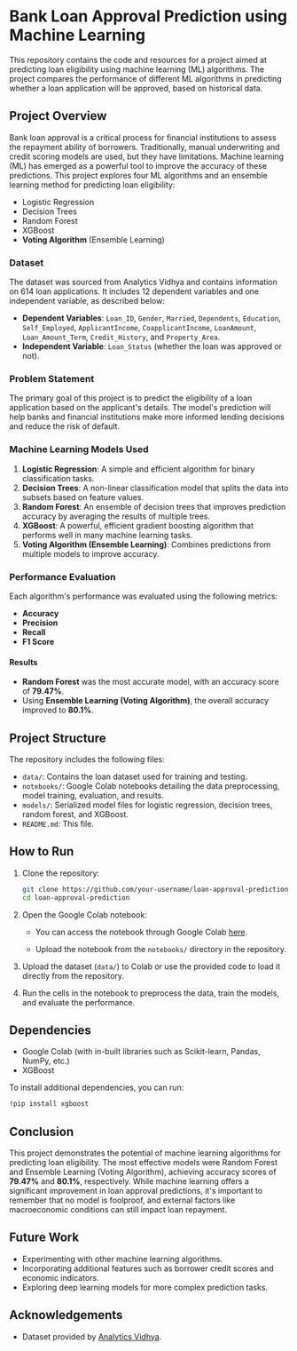 # Bank Loan Approval Prediction using Machine Learning

This repository contains the code and resources for a project aimed at predicting loan eligibility using machine learning (ML) algorithms. The project compares the performance of different ML algorithms in predicting whether a loan application will be approved, based on historical data.

## Project Overview

Bank loan approval is a critical process for financial institutions to assess the repayment ability of borrowers. Traditionally, manual underwriting and credit scoring models are used, but they have limitations. Machine learning (ML) has emerged as a powerful tool to improve the accuracy of these predictions. This project explores four ML algorithms and an ensemble learning method for predicting loan eligibility:

- Logistic Regression
- Decision Trees
- Random Forest
- XGBoost
- **Voting Algorithm** (Ensemble Learning)

### Dataset

The dataset was sourced from Analytics Vidhya and contains information on 614 loan applications. It includes 12 dependent variables and one independent variable, as described below:

- **Dependent Variables**: `Loan_ID`, `Gender`, `Married`, `Dependents`, `Education`, `Self_Employed`, `ApplicantIncome`, `CoapplicantIncome`, `LoanAmount`, `Loan_Amount_Term`, `Credit_History`, and `Property_Area`.
- **Independent Variable**: `Loan_Status` (whether the loan was approved or not).

### Problem Statement

The primary goal of this project is to predict the eligibility of a loan application based on the applicant's details. The model's prediction will help banks and financial institutions make more informed lending decisions and reduce the risk of default.

### Machine Learning Models Used

1. **Logistic Regression**: A simple and efficient algorithm for binary classification tasks.
2. **Decision Trees**: A non-linear classification model that splits the data into subsets based on feature values.
3. **Random Forest**: An ensemble of decision trees that improves prediction accuracy by averaging the results of multiple trees.
4. **XGBoost**: A powerful, efficient gradient boosting algorithm that performs well in many machine learning tasks.
5. **Voting Algorithm (Ensemble Learning)**: Combines predictions from multiple models to improve accuracy.

### Performance Evaluation

Each algorithm's performance was evaluated using the following metrics:

- **Accuracy**
- **Precision**
- **Recall**
- **F1 Score**

#### Results

- **Random Forest** was the most accurate model, with an accuracy score of **79.47%**.
- Using **Ensemble Learning (Voting Algorithm)**, the overall accuracy improved to **80.1%**.

## Project Structure

The repository includes the following files:

- `data/`: Contains the loan dataset used for training and testing.
- `notebooks/`: Google Colab notebooks detailing the data preprocessing, model training, evaluation, and results.
- `models/`: Serialized model files for logistic regression, decision trees, random forest, and XGBoost.
- `README.md`: This file.

## How to Run

1. Clone the repository:

    ```bash
    git clone https://github.com/your-username/loan-approval-prediction.git
    cd loan-approval-prediction
    ```

2. Open the Google Colab notebook:

    - You can access the notebook through Google Colab [here](https://colab.research.google.com/).
    
    - Upload the notebook from the `notebooks/` directory in the repository.

3. Upload the dataset (`data/`) to Colab or use the provided code to load it directly from the repository.

4. Run the cells in the notebook to preprocess the data, train the models, and evaluate the performance.

## Dependencies

- Google Colab (with in-built libraries such as Scikit-learn, Pandas, NumPy, etc.)
- XGBoost

To install additional dependencies, you can run:

```bash
!pip install xgboost
```

## Conclusion

This project demonstrates the potential of machine learning algorithms for predicting loan eligibility. The most effective models were Random Forest and Ensemble Learning (Voting Algorithm), achieving accuracy scores of **79.47%** and **80.1%**, respectively. While machine learning offers a significant improvement in loan approval predictions, it's important to remember that no model is foolproof, and external factors like macroeconomic conditions can still impact loan repayment.

## Future Work

- Experimenting with other machine learning algorithms.
- Incorporating additional features such as borrower credit scores and economic indicators.
- Exploring deep learning models for more complex prediction tasks.

## Acknowledgements

- Dataset provided by [Analytics Vidhya](https://www.analyticsvidhya.com/).


